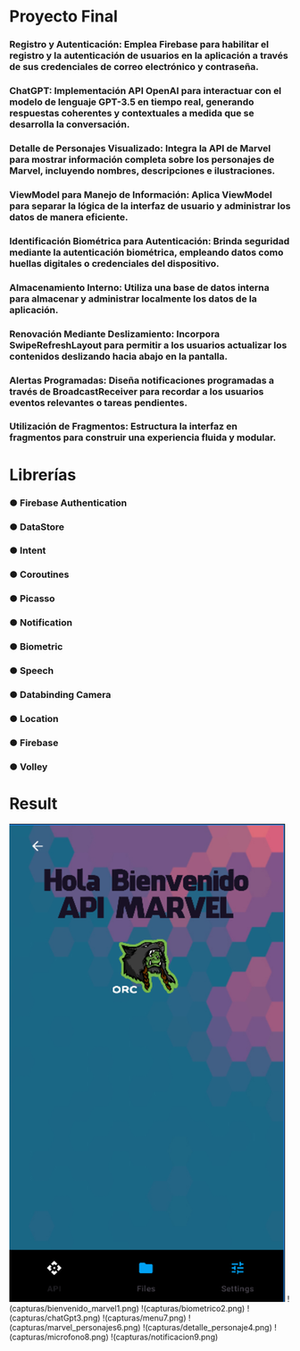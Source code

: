# Proyecto Final

### Registro y Autenticación: Emplea Firebase para habilitar el registro y la autenticación de usuarios en la aplicación a través de sus credenciales de correo electrónico y contraseña.

### ChatGPT: Implementación API OpenAI para interactuar con el modelo de lenguaje GPT-3.5 en tiempo real, generando respuestas coherentes y contextuales a medida que se desarrolla la conversación.

### Detalle de Personajes Visualizado: Integra la API de Marvel para mostrar información completa sobre los personajes de Marvel, incluyendo nombres, descripciones e ilustraciones.

### ViewModel para Manejo de Información: Aplica ViewModel para separar la lógica de la interfaz de usuario y administrar los datos de manera eficiente.

### Identificación Biométrica para Autenticación: Brinda seguridad mediante la autenticación biométrica, empleando datos como huellas digitales o credenciales del dispositivo.

### Almacenamiento Interno: Utiliza una base de datos interna para almacenar y administrar localmente los datos de la aplicación.

### Renovación Mediante Deslizamiento: Incorpora SwipeRefreshLayout para permitir a los usuarios actualizar los contenidos deslizando hacia abajo en la pantalla.

### Alertas Programadas: Diseña notificaciones programadas a través de BroadcastReceiver para recordar a los usuarios eventos relevantes o tareas pendientes.

### Utilización de Fragmentos: Estructura la interfaz en fragmentos para construir una experiencia fluida y modular.

# Librerías

### &#x25CF; Firebase Authentication
### &#x25CF; DataStore
### &#x25CF; Intent
### &#x25CF; Coroutines
### &#x25CF; Picasso
### &#x25CF; Notification
### &#x25CF; Biometric
### &#x25CF; Speech
### &#x25CF; Databinding Camera
### &#x25CF; Location
### &#x25CF; Firebase
### &#x25CF; Volley

# Result
![aa1](capturas/bienvenido_marvel1.png)
!(capturas/bienvenido_marvel1.png)
!(capturas/biometrico2.png)
!(capturas/chatGpt3.png)
!(capturas/menu7.png)
!(capturas/marvel_personajes6.png)
!(capturas/detalle_personaje4.png)
!(capturas/microfono8.png)
!(capturas/notificacion9.png)

